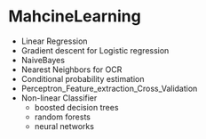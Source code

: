 # MahcineLearning

- Linear Regression
- Gradient descent for Logistic regression
- NaiveBayes
- Nearest Neighbors for OCR
- Conditional probability estimation
- Perceptron_Feature_extraction_Cross_Validation
- Non-linear Classifier
  - boosted decision trees 
  - random forests
  - neural networks
